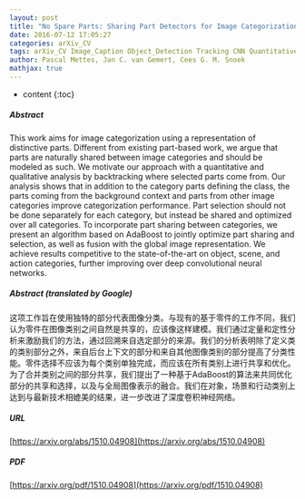 ```yaml
---
layout: post
title: "No Spare Parts: Sharing Part Detectors for Image Categorization"
date: 2016-07-12 17:05:27
categories: arXiv_CV
tags: arXiv_CV Image_Caption Object_Detection Tracking CNN Quantitative Detection
author: Pascal Mettes, Jan C. van Gemert, Cees G. M. Snoek
mathjax: true
---
```


* content
{:toc}

##### Abstract
This work aims for image categorization using a representation of distinctive parts. Different from existing part-based work, we argue that parts are naturally shared between image categories and should be modeled as such. We motivate our approach with a quantitative and qualitative analysis by backtracking where selected parts come from. Our analysis shows that in addition to the category parts defining the class, the parts coming from the background context and parts from other image categories improve categorization performance. Part selection should not be done separately for each category, but instead be shared and optimized over all categories. To incorporate part sharing between categories, we present an algorithm based on AdaBoost to jointly optimize part sharing and selection, as well as fusion with the global image representation. We achieve results competitive to the state-of-the-art on object, scene, and action categories, further improving over deep convolutional neural networks.

##### Abstract (translated by Google)
这项工作旨在使用独特的部分代表图像分类。与现有的基于零件的工作不同，我们认为零件在图像类别之间自然是共享的，应该像这样建模。我们通过定量和定性分析来激励我们的方法，通过回溯来自选定部分的来源。我们的分析表明除了定义类的类别部分之外，来自后台上下文的部分和来自其他图像类别的部分提高了分类性能。零件选择不应该为每个类别单独完成，而应该在所有类别上进行共享和优化。为了合并类别之间的部分共享，我们提出了一种基于AdaBoost的算法来共同优化部分的共享和选择，以及与全局图像表示的融合。我们在对象，场景和行动类别上达到与最新技术相媲美的结果，进一步改进了深度卷积神经网络。

##### URL
[https://arxiv.org/abs/1510.04908](https://arxiv.org/abs/1510.04908)

##### PDF
[https://arxiv.org/pdf/1510.04908](https://arxiv.org/pdf/1510.04908)

